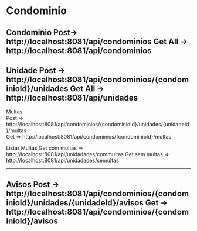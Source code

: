 # Condominio

Condominio
	Post-> http://localhost:8081/api/condominios
	Get All -> http://localhost:8081/api/condominios
-----------------------------------------------------------------------------------------------

Unidade	
	Post -> http://localhost:8081/api/condominios/{condominioId}/unidades
	Get All -> http://localhost:8081/api/unidades	
-----------------------------------------------------------------------------------------------
Multas	
	Post => http://localhost:8081/api/condominios/{condominioId}/unidades/{unidadeId}/multas	
	Get => http://localhost:8081/api/condominios/{condominioId}/multas
	
Listar Multas 
	Get com multas => http://localhost:8081/api/unidadades/commultas
	Get sem multas => http://localhost:8081/api/unidadades/semultas

--------------------------------------------------------------------------------------------------

Avisos
	Post -> http://localhost:8081/api/condominios/{condominioId}/unidades/{unidadeId}/avisos
	Get -> http://localhost:8081/api/condominios/{condominioId}/avisos
---------------------------------------------------------------------------------------------------
